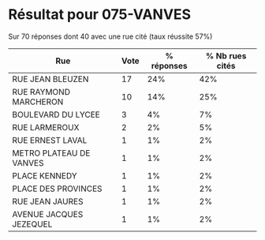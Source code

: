 # Résultat pour 075-VANVES

Sur 70 réponses dont 40 avec une rue cité (taux réussite 57%)

| Rue | Vote | % réponses | % Nb rues cités|
|-----|------|------------|----------------|
| RUE JEAN BLEUZEN | 17 | 24% | 42%|
| RUE RAYMOND MARCHERON | 10 | 14% | 25%|
| BOULEVARD DU LYCEE | 3 | 4% | 7%|
| RUE LARMEROUX | 2 | 2% | 5%|
| RUE ERNEST LAVAL | 1 | 1% | 2%|
| METRO PLATEAU DE VANVES | 1 | 1% | 2%|
| PLACE KENNEDY | 1 | 1% | 2%|
| PLACE DES PROVINCES | 1 | 1% | 2%|
| RUE JEAN JAURES | 1 | 1% | 2%|
| AVENUE JACQUES JEZEQUEL | 1 | 1% | 2%|
